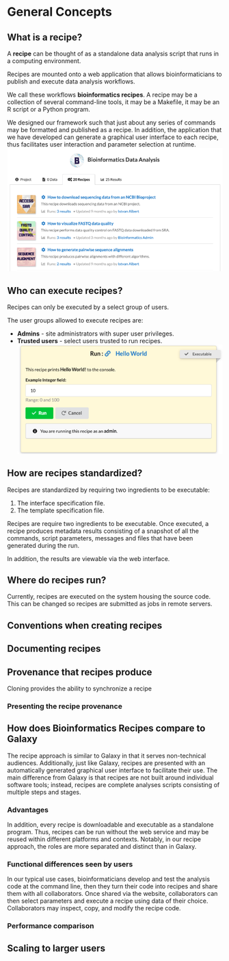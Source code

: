 # General Concepts

## What is a recipe?


A **recipe** can be thought of as a standalone data analysis script that runs in a computing environment.

Recipes are mounted onto a web application that allows bioinformaticians to publish and execute data analysis workflows. 

We call these workflows **bioinformatics recipes**.   A recipe may be a collection of several command-line tools, it may be a Makefile, it may be an R script or a Python program.  

We designed our framework such that just about any series of commands may be formatted and published as a recipe. In addition, the application that we have developed can generate a graphical user interface to each recipe, thus facilitates user interaction and parameter selection at runtime.
![](images/recipe-list.png)

## Who can execute recipes?

Recipes can only be executed by a select group of users.

The user groups allowed to execute recipes are:
- **Admins** - site administrators with super user privileges.
- **Trusted users** - select users trusted to run recipes. 
![](images/recipe-run.png)


## How are recipes standardized?


Recipes are standardized by requiring two ingredients to be executable:
1. The interface specification file.
2. The template specification file.

Recipes are require two ingredients to be executable. 
Once executed, a recipe produces metadata results consisting of a snapshot of all the 
commands, script parameters, messages and files that have been generated during the run.

In addition, the results are viewable via the web interface.


## Where do recipes run?

Currently, recipes are executed on the system housing the source code. 
This can be changed so recipes are submitted as jobs in remote servers.  


## Conventions when creating recipes


## Documenting recipes


## Provenance that recipes produce


Cloning provides the ability to synchronize a recipe



### Presenting the recipe provenance 

## How does Bioinformatics Recipes compare to Galaxy
The recipe approach is similar to Galaxy in that it serves non-technical audiences. 
Additionally, just like Galaxy, recipes are presented with an automatically generated graphical user interface to facilitate their use. 
The main difference from Galaxy is that recipes are not built around individual software tools; instead, 
recipes are complete analyses scripts consisting of multiple steps and stages. 

 


### Advantages 
In addition, every recipe is downloadable and executable as a standalone program.
Thus, recipes can be run without the web service and may be reused within different platforms and contexts. 
Notably, in our recipe approach, the roles are more separated and distinct than in Galaxy.

### Functional differences seen by users
In our typical use cases, bioinformaticians develop and test the analysis code at the command line, then they turn their code into recipes and share them with all collaborators. 
Once shared via the website, collaborators can then select parameters and execute a recipe using data of their choice. 
Collaborators may inspect, copy, and modify the recipe code.


### Performance comparison 


## Scaling to larger users




